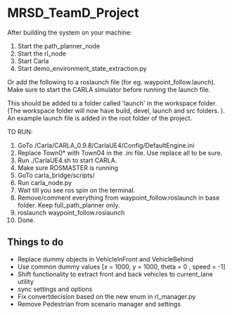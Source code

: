 # MRSD_TeamD_Project

After building the system on your machine:

1. Start the path_planner_node
2. Start the rl_node
3. Start Carla
4. Start demo_environment_state_extraction.py

Or add the following to a roslaunch file (for eg. waypoint_follow.launch). Make sure to start the CARLA simulator before running the launch file. 

<launch>
	<node name = "path_planning_node" pkg="grasp_path_planner" type="path_planner_node" output="screen"/>
	<node name = "rl_node" pkg="rl_node" type="rl_node.py" />
	<node name = "demo_node" pkg="carla_bridge" type="demo_environment_state_extraction.py" output="screen"/>
</launch>

This should be added to a folder called 'launch' in the workspace folder. (The workspace folder will now have build, devel, launch and src folders. ). An example launch file is added in the root folder of the project.

TO RUN:

1. GoTo /Carla/CARLA_0.9.8/CarlaUE4/Config/DefaultEngine.ini
2. Replace Town0* with Town04 in the .ini file. Use replace all to be sure.
3. Run ./CarlaUE4.sh to start CARLA.
4. Make sure ROSMASTER is running
5. GoTo carla_bridge/scripts/
6. Run carla_node.py
7. Wait till you see ros spin on the terminal.
8. Remove/comment everything from waypoint_follow.roslaunch in base folder. Keep full_path_planner only.
9. roslaunch waypoint_follow.roslaunch
10. Done.


## Things to do
* Replace dummy objects in VehicleInFront and VehicleBehind
* Use common dummy values [x = 1000, y = 1000, theta = 0 , speed = -1]
* Shift functionality to extract front and back vehicles to current_lane utility
* sync settings and options
* Fix convertdecision based on the new enum in rl_manager.py
* Remove Pedestrian from scenario manager and settings
